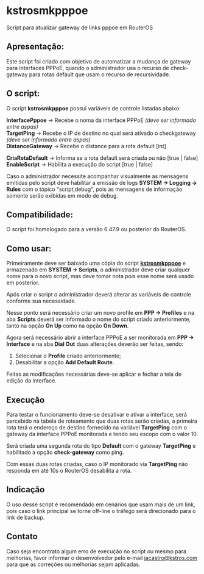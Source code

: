 # kstrosmkpppoe
Script para atualizar gateway de links pppoe em RouterOS

## Apresentação:
  
Este script foi criado com objetivo de automatizar a mudança de gateway para interfaces PPPoE, quando o administrador usa o recurso de check-gateway para rotas default que usam o recurso de recursividade.
    
## O script:

O script **kstrosmkpppoe** possui variáveis de controle listadas abaixo:

**InterfacePppoe** -> Recebe o noma da interface PPPoE *(deve ser informado entre aspas)*<br>
**TargetPing** -> Recebe o IP de destino no qual será ativado o checkgateway *(deve ser informado entre aspas)*<br>
**DistanceGateway** -> Recebe o distance para a rota default [int]<br>

**CriaRotaDefault** -> Informa se a rota default será criada ou não [true | false]<br>
**EnableScript** -> Habilita a execução do script [true | false]<br>

Caso o administrador necessite acompanhar visualmente as mensagens emitidas pelo script deve habilitar a emissão de logs **SYSTEM -> Logging -> Rules** com o tópico "script,debug", pois as mensagens de informação somente serão exibidas em modo de debug.

## Compatibilidade:

O script foi homologado para a versão 6.47.9 ou posterior do RouterOS.

## Como usar:



Primeiramente deve ser baixado uma cópia do script [**kstrosmkpppoe**](https://github.com/jayroncastro/kstrosmkpppoe/blob/master/kstrosmkpppoe.rsc) e armazenado em **SYSTEM -> Scripts**, o administrador deve criar qualquer nome para o novo script, mas deve tomar nota pois esse nome será usado em posterior.

Após criar o script o administrador deverá alterar as variáveis de controle conforme sua necessidade.

Nesse ponto será necessário criar um novo profile em **PPP -> Profiles** e na aba **Scripts** deverá ser informado o nome do script criado anteriormente, tanto na opção **On Up** como na opção **On Down**.

Agora será necessário abrir a interface PPPoE a ser monitorada em **PPP -> Interface** e na aba **Dial Out** duas alterações deverão ser feitas, sendo:

1. Selecionar o **Profile** criado anteriormente;
2. Desabilitar a opção **Add Default Route**.

Feitas as modificações necessárias deve-se aplicar e fechar a tela de edição da interface.

## Execução

Para testar o funcionamento deve-se desativar e ativar a interface, será percebido na tabela de roteamento que duas rotas serão criadas, a primeira rota terá o endereço de destino fornecido na variável **TargetPing** com o gateway da interface PPPoE monitorada e tendo seu escopo com o valor 10.

Será criada uma segunda rota do tipo **Default** com o gateway **TargetPing** e habilitado a opção **check-gateway** como ping.

Com essas duas rotas criadas, caso o IP monitorado via **TargetPing** não responda em até 10s o RouterOS desabilita a rota.

## Indicação

O uso desse script é recomendado em cenários que usam mais de um link, pois caso o link principal se torne off-line o tráfego será direcionado para o link de backup.

## Contato

Caso seja encontrato algum erro de execução no script ou mesmo para melhorias, favor informar o desenvolvedor pelo e-mail jacastro@kstros.com para que as correções ou melhorias sejam aplicadas.
